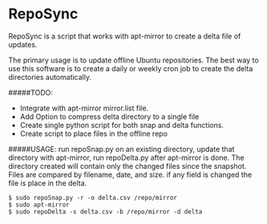 RepoSync
========
RepoSync is a script that works with apt-mirror to create a delta file of updates. 

The primary usage is to update offline Ubuntu repositories. The best way to use this software
is to create a daily or weekly cron job to create the delta directories automatically.

#####TODO:
- Integrate with apt-mirror mirror.list file.
- Add Option to compress delta directory to a single file
- Create single python script for both snap and delta functions.
- Create script to place files in the offline repo


#####USAGE:
run repoSnap.py on an existing directory, update that directory with apt-mirror, run repoDelta.py after apt-mirror is done. 
The directory created will contain only the changed files since the snapshot. Files are compared by filename, date, and size. if any field is changed the file is place in the delta.
```
$ sudo repoSnap.py -r -o delta.csv /repo/mirror
$ sudo apt-mirror 
$ sudo repoDelta -s delta.csv -b /repo/mirror -d delta
```

